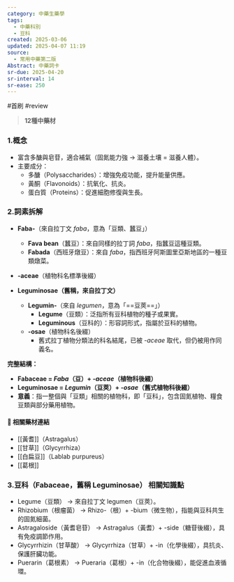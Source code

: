 ```yaml
---
category: 中藥生藥學
tags:
  - 中藥科別
  - 豆科
created: 2025-03-06
updated: 2025-04-07 11:19
source:
  - 常用中藥第二版
Abstract: 中藥詞卡
sr-due: 2025-04-20
sr-interval: 14
sr-ease: 250
---
```

#首刷 #review 
> **12種中藥材**
### 1.概念
- 富含多醣與皂苷，適合補氣（固氮能力強 → 滋養土壤 = 滋養人體）。
- 主要成分：
	- 多醣（Polysaccharides）：增強免疫功能，提升能量供應。
	- 黃酮（Flavonoids）：抗氧化、抗炎。
	- 蛋白質（Proteins）：促進細胞修復與生長。

### 2.詞素拆解

- **Faba-**（來自拉丁文 *faba*，意為「豆類、蠶豆」）  
  - **Fava bean**（蠶豆）：來自同樣的拉丁詞 *faba*，指蠶豆這種豆類。  
  - **Fabada**（西班牙燉豆）：來自 *faba*，指西班牙阿斯圖里亞斯地區的一種豆類燉菜。  

- **-aceae**（植物科名標準後綴）  

- **Leguminosae（舊稱，來自拉丁文）**  
  - **Legumin-**（來自 *legumen*，意為「==豆莢==」）  
    - **Legume**（豆類）：泛指所有豆科植物的種子或果實。  
    - **Leguminous**（豆科的）：形容詞形式，指屬於豆科的植物。  
  - **-osae**（植物科名後綴）  
    - 舊式拉丁植物分類法的科名結尾，已被 *-aceae* 取代，但仍被用作同義名。 <!--SR:!2025-04-20,14,290-->

**完整結構：**

- **Fabaceae = *Faba*（豆）+ *-aceae*（植物科後綴）**  
- **Leguminosae = *Legumin*（豆莢）+ *-osae*（舊式植物科後綴）**  
- **意義**：指一整個與「豆類」相關的植物科，即「豆科」，包含固氮植物、糧食豆類與部分藥用植物。  
  

#### 📌 相關藥材連結

- [[黃耆]]（Astragalus）
- [[甘草]]（Glycyrrhiza）
- [[白扁豆]]（Lablab purpureus）
- [[葛根]]



### 3.豆科（Fabaceae，舊稱 Leguminosae） 相關知識點

- Legume（豆類） → 來自拉丁文 legumen（豆莢）。
- Rhizobium（根瘤菌） → Rhizo-（根）+ -bium（微生物），指能與豆科共生的固氮細菌。
- Astragaloside（黃耆皂苷） → Astragalus（黃耆）+ -side（糖苷後綴），具有免疫調節作用。
- Glycyrrhizin（甘草酸） → Glycyrrhiza（甘草）+ -in（化學後綴），具抗炎、保護肝臟功能。
- Puerarin（葛根素） → Pueraria（葛根）+ -in（化合物後綴），能促進血液循環。


